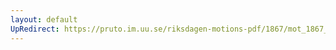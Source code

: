 ```yaml
---
layout: default
UpRedirect: https://pruto.im.uu.se/riksdagen-motions-pdf/1867/mot_1867__fk__34/mot_1867__fk__34-001.pdf
---
```

